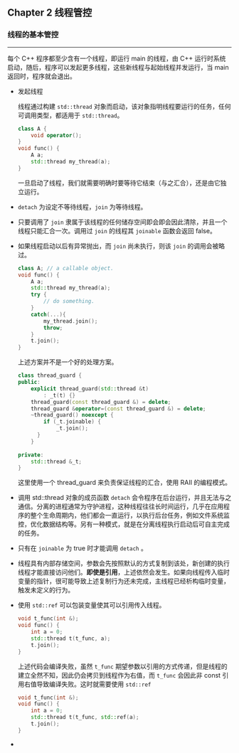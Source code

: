 ## Chapter 2 线程管控



### 线程的基本管控

---

每个 C++ 程序都至少含有一个线程，即运行 main 的线程，由 C++ 运行时系统启动，随后，程序可以发起更多线程，这些新线程与起始线程并发运行，当 main 返回时，程序就会退出。

- 发起线程

  线程通过构建 `std::thread` 对象而启动，该对象指明线程要运行的任务，任何可调用类型，都适用于 `std::thread`。
  
  ```cpp
  class A {
      void operator();
  }
  void func() {
      A a;
      std::thread my_thread(a);
  }
  ```
  
  一旦启动了线程，我们就需要明确时要等待它结束（与之汇合），还是由它独立运行。
  
- `detach` 为设定不等待线程，`join` 为等待线程。

- 只要调用了 `join` 隶属于该线程的任何储存空间即会即会因此清除，并且一个线程只能汇合一次。调用过 `join` 的线程其 `joinable` 函数会返回 false。

- 如果线程启动以后有异常抛出，而 `join` 尚未执行，则该 `join` 的调用会被略过。

  ```cpp
  class A; // a callable object.
  void func() {
      A a;
      std::thread my_thread(a);
      try {
          // do something.
      }
      catch(...){
          my_thread.join();
          throw;
      }
      t.join();
  }
  ```

  上述方案并不是一个好的处理方案。

  ```cpp
  class thread_guard {
  public:
      explicit thread_guard(std::thread &t)
          : _t(t) {}
      thread_guard(const thread_guard &) = delete;
      thread_guard &operator=(const thread_guard &) = delete;
      ~thread_guard() noexcept {
          if (_t.joinable) {
              _t.join();
  		}
      }
      
  private:
      std::thread &_t;
  }
  ```

  这里使用一个 thread_guard 来负责保证线程的汇合，使用 RAII 的编程模式。

- 调用 std::thread 对象的成员函数 `detach` 会令程序在后台运行，并且无法与之通信。分离的进程通常为守护进程，这种线程往往长时间运行，几乎在应用程序的整个生命周期内，他们都会一直运行，以执行后台任务，例如文件系统监控，优化数据结构等。另有一种模式，就是在分离线程执行启动后可自主完成的任务。

- 只有在 `joinable` 为 true 时才能调用 `detach` 。

- 线程具有内部存储空间，参数会先按照默认的方式复制到该处，新创建的执行线程才能直接访问他们。**即使是引用**，上述依然会发生。如果向线程传入临时变量的指针，很可能导致上述复制行为还未完成，主线程已经析构临时变量，触发未定义的行为。

- 使用 `std::ref` 可以包装变量使其可以引用传入线程。

  ```cpp
  void t_func(int &);
  void func() {
      int a = 0;
      std::thread t(t_func, a);
      t.join();
  }
  ```

  上述代码会编译失败，虽然 `t_func` 期望参数以引用的方式传递，但是线程的建立全然不知，因此仍会拷贝到线程作为右值，而 `t_func` 会因此非 const 引用右值导致编译失败。这时就需要使用 `std::ref`

  ```cpp
  void t_func(int &);
  void func() {
      int a = 0;
      std::thread t(t_func, std::ref(a);
      t.join();
  }
  ```

- 